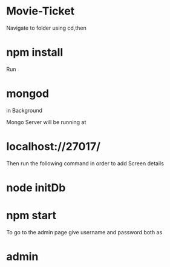 # Movie-Ticket

Navigate to folder using cd,then

# npm install

Run 
# mongod 
in Background

Mongo Server will be running at 
# localhost://27017/

Then run the following command in order to add Screen details
# node initDb

# npm start

To go to the admin page give username and password both as 
# admin
